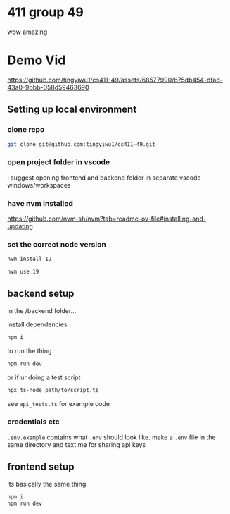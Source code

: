 # 411 group 49
wow amazing
# Demo Vid

https://github.com/tingyiwu1/cs411-49/assets/68577990/675db454-dfad-43a0-9bbb-058d59463690

## Setting up local environment
### clone repo
```bash
git clone git@github.com:tingyiwu1/cs411-49.git
```
### open project folder in vscode
i suggest opening frontend and backend folder in separate vscode windows/workspaces

### have nvm installed
https://github.com/nvm-sh/nvm?tab=readme-ov-file#installing-and-updating

### set the correct node version
```bash
nvm install 19
```
```bash
nvm use 19
```
## backend setup
in the /backend folder...

install dependencies 
```bash
npm i
```
to run the thing
```bash
npm run dev
```
or if ur doing a test script
```bash
npx ts-node path/to/script.ts
```
see `api_tests.ts` for example code
### credentials etc
`.env.example` contains what `.env` should look like. make a `.env` file in the same directory and text me for sharing api keys
## frontend setup
its basically the same thing
```bash
npm i
npm run dev
```
